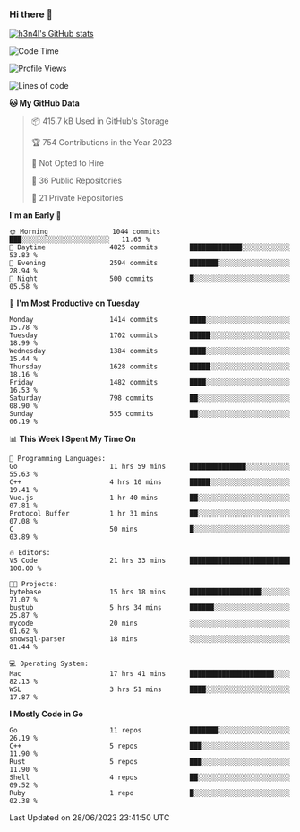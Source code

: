 ### Hi there 👋

[![h3n4l's GitHub stats](https://github-readme-stats.vercel.app/api?username=h3n4l&count_private=true&show_icons=true&theme=radical)](https://github.com/h3n4l/github-readme-stats)

<!--START_SECTION:waka-->
![Code Time](http://img.shields.io/badge/Code%20Time-1%2C362%20hrs%2044%20mins-blue)

![Profile Views](http://img.shields.io/badge/Profile%20Views-1-blue)

![Lines of code](https://img.shields.io/badge/From%20Hello%20World%20I%27ve%20Written-2.0%20million%20lines%20of%20code-blue)

**🐱 My GitHub Data** 

> 📦 415.7 kB Used in GitHub's Storage 
 > 
> 🏆 754 Contributions in the Year 2023
 > 
> 🚫 Not Opted to Hire
 > 
> 📜 36 Public Repositories 
 > 
> 🔑 21 Private Repositories 
 > 
**I'm an Early 🐤** 

```text
🌞 Morning                1044 commits        ███░░░░░░░░░░░░░░░░░░░░░░   11.65 % 
🌆 Daytime                4825 commits        █████████████░░░░░░░░░░░░   53.83 % 
🌃 Evening                2594 commits        ███████░░░░░░░░░░░░░░░░░░   28.94 % 
🌙 Night                  500 commits         █░░░░░░░░░░░░░░░░░░░░░░░░   05.58 % 
```
📅 **I'm Most Productive on Tuesday** 

```text
Monday                   1414 commits        ████░░░░░░░░░░░░░░░░░░░░░   15.78 % 
Tuesday                  1702 commits        █████░░░░░░░░░░░░░░░░░░░░   18.99 % 
Wednesday                1384 commits        ████░░░░░░░░░░░░░░░░░░░░░   15.44 % 
Thursday                 1628 commits        █████░░░░░░░░░░░░░░░░░░░░   18.16 % 
Friday                   1482 commits        ████░░░░░░░░░░░░░░░░░░░░░   16.53 % 
Saturday                 798 commits         ██░░░░░░░░░░░░░░░░░░░░░░░   08.90 % 
Sunday                   555 commits         ██░░░░░░░░░░░░░░░░░░░░░░░   06.19 % 
```


📊 **This Week I Spent My Time On** 

```text
💬 Programming Languages: 
Go                       11 hrs 59 mins      ██████████████░░░░░░░░░░░   55.63 % 
C++                      4 hrs 10 mins       █████░░░░░░░░░░░░░░░░░░░░   19.41 % 
Vue.js                   1 hr 40 mins        ██░░░░░░░░░░░░░░░░░░░░░░░   07.81 % 
Protocol Buffer          1 hr 31 mins        ██░░░░░░░░░░░░░░░░░░░░░░░   07.08 % 
C                        50 mins             █░░░░░░░░░░░░░░░░░░░░░░░░   03.89 % 

🔥 Editors: 
VS Code                  21 hrs 33 mins      █████████████████████████   100.00 % 

🐱‍💻 Projects: 
bytebase                 15 hrs 18 mins      ██████████████████░░░░░░░   71.07 % 
bustub                   5 hrs 34 mins       ██████░░░░░░░░░░░░░░░░░░░   25.87 % 
mycode                   20 mins             ░░░░░░░░░░░░░░░░░░░░░░░░░   01.62 % 
snowsql-parser           18 mins             ░░░░░░░░░░░░░░░░░░░░░░░░░   01.44 % 

💻 Operating System: 
Mac                      17 hrs 41 mins      █████████████████████░░░░   82.13 % 
WSL                      3 hrs 51 mins       ████░░░░░░░░░░░░░░░░░░░░░   17.87 % 
```

**I Mostly Code in Go** 

```text
Go                       11 repos            ███████░░░░░░░░░░░░░░░░░░   26.19 % 
C++                      5 repos             ███░░░░░░░░░░░░░░░░░░░░░░   11.90 % 
Rust                     5 repos             ███░░░░░░░░░░░░░░░░░░░░░░   11.90 % 
Shell                    4 repos             ██░░░░░░░░░░░░░░░░░░░░░░░   09.52 % 
Ruby                     1 repo              █░░░░░░░░░░░░░░░░░░░░░░░░   02.38 % 
```




 Last Updated on 28/06/2023 23:41:50 UTC
<!--END_SECTION:waka-->

